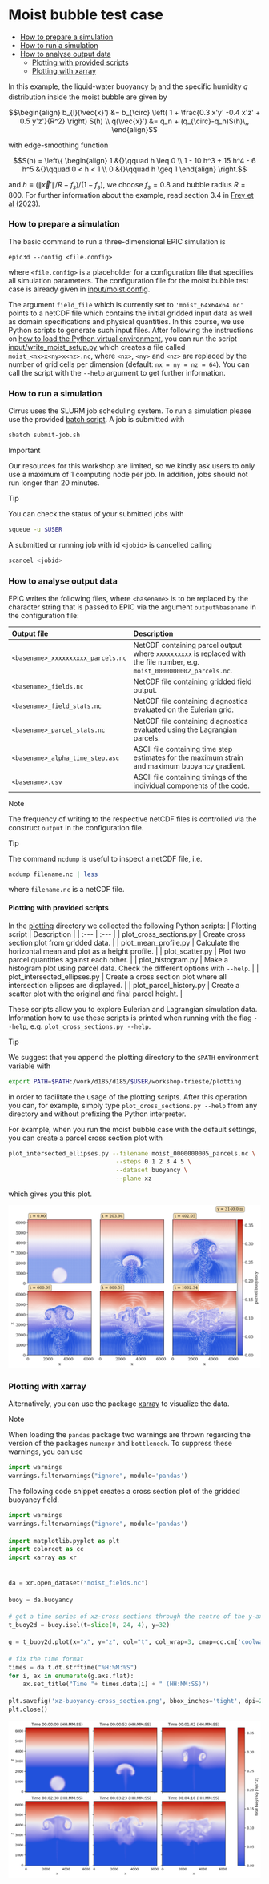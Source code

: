 # Moist bubble test case
 - [How to prepare a simulation](#how-to-prepare-a-simulation)
  - [How to run a simulation](#how-to-run-a-simulation)
  - [How to analyse output data](#how-to-analyse-output-data)
    - [Plotting with provided scripts](#plotting-with-provided-scripts)
    - [Plotting with xarray](#plotting-with-xarray)

In this example, the liquid-water buoyancy $b_l$ and the specific humidity $q$
distribution inside the moist bubble are given by
```math
\begin{align}
    b_{l}(\vec{x}') &= b_{\circ}
                     \left(
                         1 + \frac{0.3 x'y' -0.4 x'z' + 0.5 y'z'}{R^2}
                     \right)
                     S(h) \\
    q(\vec{x}') &= q_n + (q_{\circ}-q_n)S(h)\,,
\end{align}
```
with edge-smoothing function
```math
S(h) =
\left\{
\begin{align}
1 &{}\qquad h \leq 0 \\
1 - 10 h^3 + 15 h^4 - 6 h^5 &{}\qquad 0 < h < 1 \\
0 &{}\qquad h \geq 1
\end{align}
\right.
```
and $h\equiv(\|\vec{x}'\|/R-f_s)/(1-f_s)$, we choose $f_s=0.8$ and bubble radius $R = 800$.
For further information about the example, read section 3.4 in
[Frey et al (2023)](https://doi.org/10.1016/j.jcpx.2023.100136).

### How to prepare a simulation
The basic command to run a three-dimensional EPIC simulation is
```
epic3d --config <file.config>
```
where `<file.config>` is a placeholder for a configuration file that specifies all simulation parameters.
The configuration file for the moist bubble test case is already given in [input/moist.config](input/moist.config).

The argument `field_file` which is currently set to `'moist_64x64x64.nc'` points to a netCDF file
which contains the initial gridded input data as well as domain specifications and
physical quantities. In this course, we use Python scripts to generate such input files.
After following the instructions on
[how to load the Python virtual environment](#how-to-load-the-python-virtual-environment),
you can run the script
[input/write_moist_setup.py](input/write_moist_setup.py) which creates a file called
`moist_<nx>x<ny>x<nz>.nc`, where `<nx>`, `<ny>` and `<nz>` are replaced
by the number of grid cells per dimension (default: `nx = ny = nz = 64`). You can call the script
with the `--help` argument to get further information.

### How to run a simulation
Cirrus uses the SLURM job scheduling system. To run a simulation please use the provided
[batch script](input/submit-job.sh). A job is submitted with
```bash
sbatch submit-job.sh
```
> [!IMPORTANT]
> Our resources for this workshop are limited, so we kindly ask users to only use a
> maximum of 1 computing node per job. In addition, jobs should not run longer than 20 minutes.

> [!TIP]
> You can check the status of your submitted jobs with
> ```bash
> squeue -u $USER
> ```
> A submitted or running job with id `<jobid>`  is cancelled calling
> ```bash
> scancel <jobid>
> ```

### How to analyse output data
EPIC writes the following files, where `<basename>` is to be replaced by the character
string that is passed to EPIC via the argument `output%basename` in the configuration file:

| Output file | Description  |
| :--- | :--- |
| `<basename>_xxxxxxxxxx_parcels.nc` | NetCDF containing parcel output where `xxxxxxxxxx` is replaced with the file number, e.g. `moist_0000000002_parcels.nc`. |
| `<basename>_fields.nc` | NetCDF file containing gridded field output. |
| `<basename>_field_stats.nc` | NetCDF file containing diagnostics evaluated on the Eulerian grid. |
| `<basename>_parcel_stats.nc` | NetCDF file containing diagnostics evaluated using the Lagrangian parcels. |
| `<basename>_alpha_time_step.asc` | ASCII file containing time step estimates for the maximum strain and maximum buoyancy gradient. |
| `<basename>.csv` | ASCII file containing timings of the individual components of the code. |

> [!NOTE]
> The frequency of writing to the respective netCDF files is controlled via the construct `output`
> in the configuration file.

> [!TIP]
> The command `ncdump` is useful to inspect a netCDF file, i.e.
> ```bash
> ncdump filename.nc | less
> ```
> where `filename.nc` is a netCDF file.

#### Plotting with provided scripts
In the [plotting](plotting) directory we collected the following Python scripts:
| Plotting script | Description |
| :--- | :--- |
| plot_cross_sections.py        | Create cross section plot from gridded data. |
| plot_mean_profile.py          | Calculate the horizontal mean and plot as a height profile. |
| plot_scatter.py               | Plot two parcel quantities against each other. |
| plot_histogram.py             | Make a histogram plot using parcel data. Check the different options with `--help`. |
| plot_intersected_ellipses.py  | Create a cross section plot where all intersection ellipses are displayed. |
| plot_parcel_history.py        | Create a scatter plot with the original and final parcel height. |

These scripts allow you to explore Eulerian and Lagrangian simulation data.
Information how to use these scripts is printed when running with the flag `--help`, e.g. `plot_cross_sections.py --help`.

> [!TIP]
> We suggest that you append the plotting directory to the `$PATH` environment variable with
> ```bash
> export PATH=$PATH:/work/d185/d185/$USER/workshop-trieste/plotting
> ```
> in order to facilitate the usage of the plotting scripts. After this operation you can, for example, simply
> type `plot_cross_sections.py --help` from any directory and without prefixing the Python interpreter.

For example, when you run the moist bubble case with the default settings, you can create a parcel cross section plot with
```bash
plot_intersected_ellipses.py --filename moist_0000000005_parcels.nc \
                              --steps 0 1 2 3 4 5 \
                              --dataset buoyancy \
                              --plane xz
```
which gives you this plot.

![Cross sections showing the ellipses obained from the intersection of the ellipsoids with the xz-plane through the centre of the y-axis.](figures/xz-intersected_ellipses_location_32_buoyancy.png
"Cross sections showing the ellipses obained from the intersection of the ellipsoids with the xz-plane through the centre of the y-axis.")

### Plotting with xarray
Alternatively, you can use the package [xarray](https://docs.xarray.dev/en/stable/user-guide/io.html) to visualize the data.
> [!NOTE]
> When loading the `pandas` package two warnings are thrown regarding the version of the packages `numexpr` and `bottleneck`. To suppress these warnings, you can use
> ```Python
> import warnings
> warnings.filterwarnings("ignore", module='pandas')
> ```
The following code snippet creates a cross section plot of the gridded buoyancy field.
```Python
import warnings
warnings.filterwarnings("ignore", module='pandas')

import matplotlib.pyplot as plt
import colorcet as cc
import xarray as xr


da = xr.open_dataset("moist_fields.nc")

buoy = da.buoyancy

# get a time series of xz-cross sections through the centre of the y-axis (grid point 32)
t_buoy2d = buoy.isel(t=slice(0, 24, 4), y=32)

g = t_buoy2d.plot(x="x", y="z", col="t", col_wrap=3, cmap=cc.cm['coolwarm'], figsize=(12, 7))

# fix the time format
times = da.t.dt.strftime("%H:%M:%S")
for i, ax in enumerate(g.axs.flat):
    ax.set_title("Time "+ times.data[i] + " (HH:MM:SS)")

plt.savefig('xz-buoyancy-cross_section.png', bbox_inches='tight', dpi=200)
plt.close()
```

![Cross sections through the centre of the y-axis.](figures/xz-buoyancy-cross_section.png
"Cross sections through the centre of the y-axis.")
